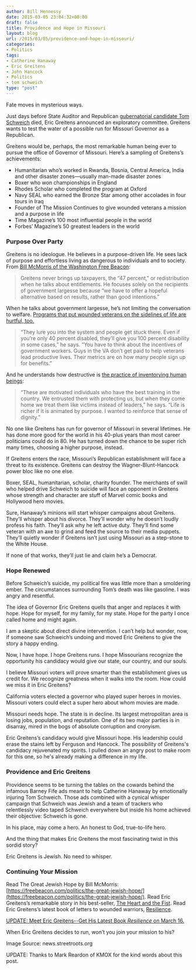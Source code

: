 ```yaml
---
author: Bill Hennessy
date: 2015-03-05 23:04:32+00:00
draft: false
title: Providence and Hope in Missouri
layout: blog
url: /2015/03/05/providence-and-hope-in-missouri/
categories:
- Politics
tags:
- Catherine Hanaway
- Eric Greitens
- John Hancock
- Politics
- tom schweich
type: "post"
---
```


Fate moves in mysterious ways.

Just days before State Auditor and Republican [gubernatorial candidate Tom Schweich](https://hennessysview.com/2015/02/26/tom-schweich-rip/) died, Eric Greitens announced an exploratory committee. Greitens wants to test the water of a possible run for Missouri Governor as a Republican.

Greitens would be, perhaps, the most remarkable human being ever to pursue the office of Governor of Missouri. Here’s a sampling of Greitens’s achievements:

  * Humanitarian who’s worked in Rwanda, Bosnia, Central America, India and other disaster zones—usually man-made disaster zones
  * Boxer who won championships in England
  * Rhodes Scholar who completed the program at Oxford
  * Navy SEAL who earned the Bronze Star among other accolades in four tours in Iraq
  * Founder of The Mission Continues to give wounded veterans a mission and a purpose in life
  * Time Magazine’s 100 most influential people in the world
  * Forbes’ Magazine’s 50 greatest leaders in the world




### Purpose Over Party

Greitens is no ideologue. He believes in a purpose-driven life. He sees lack of purpose and effortless living as dangerous to individuals and to society. From [Bill McMorris of the Washington Free Beacon](https://freebeacon.com/politics/the-great-jewish-hope/):

> Greitens never brings up taxpayers, the “47 percent,” or redistribution when he talks about entitlements. He focuses solely on the recipients of government largesse because “we have to offer a hopeful alternative based on results, rather than good intentions.”


When he talks about government largesse, he’s not limiting the conversation to welfare. [Programs that put wounded veterans on the sidelines of life are hurtful, too.](https://freebeacon.com/politics/the-great-jewish-hope/)



> “They lure you into the system and people get stuck there. Even if you’re only 40 percent disabled, they’ll give you 100 percent disability in some cases,” he says. “You have to think about the incentives of government workers. Guys in the VA don’t get paid to help veterans lead productive lives. Their metrics are on how many people sign up for benefits.”


And he understands how destructive is [the practice of inventorying human beings](https://freebeacon.com/politics/the-great-jewish-hope/):


> “These are motivated individuals who have the best training in the country. We entrusted them with protecting us, but when they come home we treat them like victims instead of leaders,” he says. “Life is richer if it is animated by purpose. I wanted to reinforce that sense of dignity.”

No one like Greitens has run for governor of Missouri in several lifetimes. He has done more good for the world in his 40-plus years than most career politicians could do in 80. He has turned down the chance to be super rich many times, choosing a higher purpose, instead.

If Greitens enters the race, Missouri’s Republican establishment will face a threat to its existence. Greitens can destroy the Wagner-Blunt-Hancock power bloc like no one else.

Boxer, SEAL, humanitarian, scholar, charity founder. The merchants of swill who helped drive Schweich to suicide will face an opponent in Greitens whose strength and character are stuff of Marvel comic books and Hollywood hero movies.

Sure, Hanaway’s minions will start whisper campaigns about Greitens. They’ll whisper about his divorce. They’ll wonder why he doesn’t loudly profess his faith. They’ll ask why he left active duty. They’ll find some veteran with an axe to grind and feed the source to their media puppets. They’ll quietly wonder if Greitens isn’t just using Missouri as a step-stone to the White House.

If none of that works, they’ll just lie and claim he’s a Democrat.

### Hope Renewed

Before Schweich’s suicide, my political fire was little more than a smoldering ember. The circumstances surrounding Tom’s death was like gasoline. I was angry and resentful.

The idea of Governor Eric Greitens quells that anger and replaces it with hope. Hope for myself, for my family, for my state. Hope for the party I once called home and might again.

I am a skeptic about direct divine intervention. I can’t help but wonder, now, if someone saw Schweich’s undoing and moved Eric Greitens to give the story a happy ending.

Now, I have hope. I hope Greitens runs. I hope Missourians recognize the opportunity his candidacy would give our state, our country, and our souls.

I believe Missouri voters will prove smarter than the establishment gives us credit for. We recognize greatness when it walks into the room. How could we miss it in Eric Greitens?

California voters elected a governor who played super heroes in movies. Missouri voters could elect a super hero about whom movies are made.

Missouri needs hope. The state is in decline. Its largest metropolitan area is losing jobs, population, and reputation. One of its two major parties is in disarray, mired in the bogs of absolute corruption and cronyism.

Eric Greitens’s candidacy would give Missouri hope. His leadership could erase the stains left by Ferguson and Hancock. The possibility of Greitens's candidacy rejuvenated my spirits. I pulled down an angry post to make room for this one, so he's already making a difference in my life.


### Providence and Eric Greitens

Providence seems to be turning the tables on the cowards behind the infamous Barney Fife ads meant to help Catherine Hanaway by emotionally injuring Tom Schweich. Those ads combined with a cynical whisper campaign that Schweich was Jewish and a team of trackers who relentlessly video taped Schweich everywhere but inside his home achieved their objective: Schweich is gone.

In his place, may come a hero. An honest to God, true-to-life hero.

And the thing that makes Eric Greitens the most fascinating twist in this sordid story?

Eric Greitens is Jewish. No need to whisper.

### Continuing Your Mission

Read The Great Jewish Hope by Bill McMorris: [https://freebeacon.com/politics/the-great-jewish-hope/](https://freebeacon.com/politics/the-great-jewish-hope/). Read Eric Greitens’s remarkable story in his best-seller, [The Heart and the Fist](https://www.amazon.com/The-Heart-Fist-Education-Humanitarian/dp/B0098RLDT8). Read Eric Greitens’s latest book of letters to wounded warriors, [Resilience](https://www.ericgreitens.com/books/resilience-book).

[UPDATE: Meet Eric Greitens--Get His Latest Book *Resilience* on March 16.](https://www.left-bank.com/greitens)

When Eric Greitens decides to run, won’t you join your mission to his?

Image Source: news.streetroots.org

UPDATE: Thanks to Mark Reardon of KMOX for the kind words about this post.
